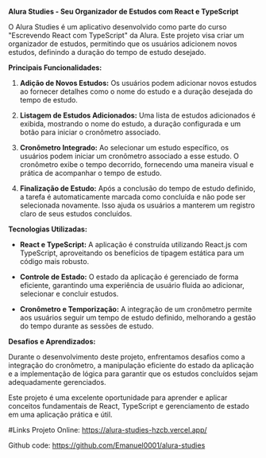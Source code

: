 **Alura Studies - Seu Organizador de Estudos com React e TypeScript**

O Alura Studies é um aplicativo desenvolvido como parte do curso "Escrevendo React com TypeScript" da Alura. Este projeto visa criar um organizador de estudos, permitindo que os usuários adicionem novos estudos, definindo a duração do tempo de estudo desejado.

**Principais Funcionalidades:**

1.  **Adição de Novos Estudos:** Os usuários podem adicionar novos estudos ao fornecer detalhes como o nome do estudo e a duração desejada do tempo de estudo.
    
2.  **Listagem de Estudos Adicionados:** Uma lista de estudos adicionados é exibida, mostrando o nome do estudo, a duração configurada e um botão para iniciar o cronômetro associado.
    
3.  **Cronômetro Integrado:** Ao selecionar um estudo específico, os usuários podem iniciar um cronômetro associado a esse estudo. O cronômetro exibe o tempo decorrido, fornecendo uma maneira visual e prática de acompanhar o tempo de estudo.
    
4.  **Finalização de Estudo:** Após a conclusão do tempo de estudo definido, a tarefa é automaticamente marcada como concluída e não pode ser selecionada novamente. Isso ajuda os usuários a manterem um registro claro de seus estudos concluídos.
    

**Tecnologias Utilizadas:**

-   **React e TypeScript:** A aplicação é construída utilizando React.js com TypeScript, aproveitando os benefícios de tipagem estática para um código mais robusto.
    
-   **Controle de Estado:** O estado da aplicação é gerenciado de forma eficiente, garantindo uma experiência de usuário fluida ao adicionar, selecionar e concluir estudos.
    
-   **Cronômetro e Temporização:** A integração de um cronômetro permite aos usuários seguir um tempo de estudo definido, melhorando a gestão do tempo durante as sessões de estudo.
    

**Desafios e Aprendizados:**

Durante o desenvolvimento deste projeto, enfrentamos desafios como a integração do cronômetro, a manipulação eficiente do estado da aplicação e a implementação de lógica para garantir que os estudos concluídos sejam adequadamente gerenciados.

Este projeto é uma excelente oportunidade para aprender e aplicar conceitos fundamentais de React, TypeScript e gerenciamento de estado em uma aplicação prática e útil.

#Links
Projeto Online:
https://alura-studies-hzcb.vercel.app/

Github code: 
https://github.com/Emanuel0001/alura-studies